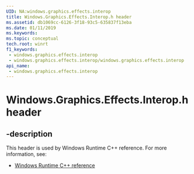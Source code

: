 ```yaml
---
UID: NA:windows.graphics.effects.interop
title: Windows.Graphics.Effects.Interop.h header
ms.assetid: db1069cc-6126-3f18-93c5-635837f13eba
ms.date: 01/11/2019
ms.keywords: 
ms.topic: conceptual
tech.root: winrt
f1_keywords:
 - windows.graphics.effects.interop
 - windows.graphics.effects.interop/windows.graphics.effects.interop
api_name:
 - windows.graphics.effects.interop
---
```


# Windows.Graphics.Effects.Interop.h header


## -description

This header is used by Windows Runtime C++ reference. For more information, see:

- [Windows Runtime C++ reference](../_winrt/index.md)

